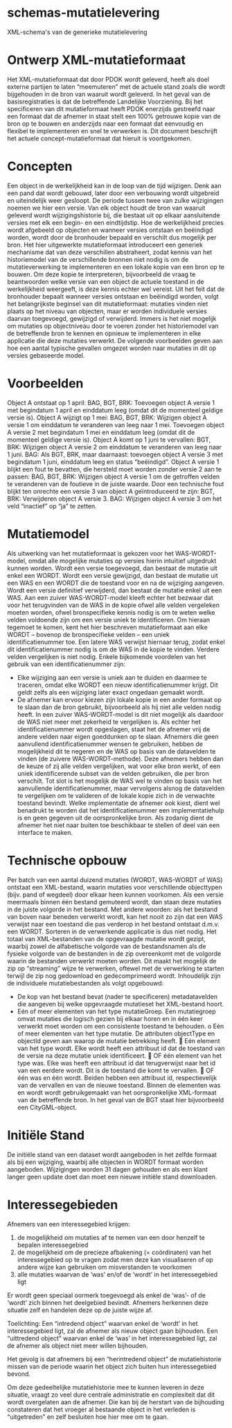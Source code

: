 # schemas-mutatielevering
XML-schema's van de generieke mutatielevering

# Ontwerp XML-mutatieformaat
Het XML-mutatieformaat dat door PDOK wordt geleverd, heeft als doel externe partijen te laten “meemuteren” met de actuele stand zoals die wordt bijgehouden in de bron van waaruit wordt geleverd. In het geval van de basisregistraties is dat de betreffende Landelijke Voorziening.
Bij het specificeren van dit mutatieformaat heeft PDOK enerzijds gestreefd naar een formaat dat de afnemer in staat stelt een 100% getrouwe kopie van de bron op te bouwen en anderzijds naar een formaat dat eenvoudig en flexibel te implementeren en snel te verwerken is. Dit document beschrijft het actuele concept-mutatieformaat dat hieruit is voortgekomen.

# Concepten
Een object in de werkelijkheid kan in de loop van de tijd wijzigen. Denk aan een pand dat wordt gebouwd, later door een verbouwing wordt uitgebreid en uiteindelijk weer gesloopt. De periode tussen twee van zulke wijzigingen noemen we hier een versie. Van elk object houdt de bron van waaruit geleverd wordt wijzigingshistorie bij, die bestaat uit op elkaar aansluitende versies met elk een begin- en een eindtijdstip. Hoe de werkelijkheid precies wordt afgebeeld op objecten en wanneer versies ontstaan en beëindigd worden, wordt door de bronhouder bepaald en verschilt dus mogelijk per bron.
Het hier uitgewerkte mutatieformaat introduceert een generiek mechanisme dat van deze verschillen abstraheert, zodat kennis van het historiemodel van de verschillende bronnen niet nodig is om de mutatieverwerking te implementeren en een lokale kopie van een bron op te bouwen. Om deze kopie te interpreteren, bijvoorbeeld de vraag te beantwoorden welke versie van een object de actuele toestand in de werkelijkheid weergeeft, is deze kennis echter wel vereist.
Uit het feit dat de bronhouder bepaalt wanneer versies ontstaan en beëindigd worden, volgt het belangrijkste beginsel van dit mutatieformaat: mutaties vinden niet plaats op het niveau van objecten, maar er worden individuele versies daarvan toegevoegd, gewijzigd of verwijderd. Immers is het niet mogelijk om mutaties op objectniveau door te voeren zonder het historiemodel van de betreffende bron te kennen en opnieuw te implementeren in elke applicatie die deze mutaties verwerkt. De volgende voorbeelden geven aan hoe een aantal typische gevallen omgezet worden naar mutaties in dit op versies gebaseerde model.

# Voorbeelden
Object A ontstaat op 1 april:
BAG, BGT, BRK: Toevoegen object A versie 1 met begindatum 1 april en einddatum leeg (omdat dit de momenteel geldige versie is).
Object A wijzigt op 1 mei:
BAG, BGT, BRK: Wijzigen object A versie 1 om einddatum te veranderen van leeg naar 1 mei. Toevoegen object A versie 2 met begindatum 1 mei en einddatum leeg (omdat dit de momenteel geldige versie is).
Object A komt op 1 juni te vervallen:
BGT, BRK: Wijzigen object A versie 2 om einddatum te veranderen van leeg naar 1 juni.
BAG: Als BGT, BRK, maar daarnaast: toevoegen object A versie 3 met begindatum 1 juni, einddatum leeg en status “beëindigd”.
Object A versie 1 blijkt een fout te bevatten, die hersteld moet worden zonder versie 2 aan te passen:
BAG, BGT, BRK: Wijzigen object A versie 1 om de getroffen velden te veranderen van de foutieve in de juiste waarde.
Door een technische fout blijkt ten onrechte een versie 3 van object A geïntroduceerd te zijn:
BGT, BRK: Verwijderen object A versie 3.
BAG: Wijzigen object A versie 3 om het veld “inactief” op “ja” te zetten.

# Mutatiemodel
Als uitwerking van het mutatieformaat is gekozen voor het WAS-WORDT-model, omdat alle mogelijke mutaties op versies hierin intuïtief uitgedrukt kunnen worden. Wordt een versie toegevoegd, dan bestaat de mutatie uit enkel een WORDT. Wordt een versie gewijzigd, dan bestaat de mutatie uit een WAS en een WORDT die de toestand voor en na de wijziging aangeven. Wordt een versie definitief verwijderd, dan bestaat de mutatie enkel uit een WAS.
Aan een zuiver WAS-WORDT-model kleeft echter het bezwaar dat voor het terugvinden van de WAS in de kopie ofwel alle velden vergeleken moeten worden, ofwel bronspecifieke kennis nodig is om te weten welke velden voldoende zijn om een versie uniek te identificeren. Om hieraan tegemoet te komen, kent het hier beschreven mutatieformaat aan elke WORDT – bovenop de bronspecifieke velden – een uniek identificatienummer toe. Een latere WAS verwijst hiernaar terug, zodat enkel dit identificatienummer nodig is om de WAS in de kopie te vinden. Verdere velden vergelijken is niet nodig. Enkele bijkomende voordelen van het gebruik van een identificatienummer zijn:
-	Elke wijziging aan een versie is uniek aan te duiden en daarmee te traceren, omdat elke WORDT een nieuw identificatienummer krijgt. Dit geldt zelfs als een wijziging later exact ongedaan gemaakt wordt.
-	De afnemer kan ervoor kiezen zijn lokale kopie in een ander formaat op te slaan dan de bron gebruikt, bijvoorbeeld als hij niet alle velden nodig heeft. In een zuiver WAS-WORDT-model is dit niet mogelijk als daardoor de WAS niet meer met zekerheid te vergelijken is. Als echter het identificatienummer wordt opgeslagen, staat het de afnemer vrij de andere velden naar eigen goeddunken op te slaan.
Afnemers die geen aanvullend identificatienummer wensen te gebruiken, hebben de mogelijkheid dit te negeren en de WAS op basis van de datavelden te vinden (de zuivere WAS-WORDT-methode). Deze afnemers hebben dan de keuze of zij alle velden vergelijken, wat voor elke bron werkt, of een uniek identificerende subset van de velden gebruiken, die per bron verschilt. Tot slot is het mogelijk de WAS wel te vinden op basis van het aanvullende identificatienummer, maar vervolgens alsnog de datavelden te vergelijken om te valideren of de lokale kopie zich in de verwachte toestand bevindt.
Welke implementatie de afnemer ook kiest, dient wel benadrukt te worden dat het identificatienummer een implementatiehulp is en geen gegeven uit de oorspronkelijke bron. Als zodanig dient de afnemer het niet naar buiten toe beschikbaar te stellen of deel van een interface te maken.

# Technische opbouw
Per batch van een aantal duizend mutaties (WORDT, WAS-WORDT of WAS) ontstaat een XML-bestand, waarin mutaties voor verschillende objecttypen (bijv. pand of wegdeel) door elkaar heen kunnen voorkomen.
Als een versie meermaals binnen één bestand gemuteerd wordt, dan staan deze mutaties in de juiste volgorde in het bestand. Met andere woorden: als het bestand van boven naar beneden verwerkt wordt, kan het nooit zo zijn dat een WAS verwijst naar een toestand die pas verderop in het bestand ontstaat d.m.v. een WORDT. Sorteren in de verwerkende applicatie is dus niet nodig.
Het totaal van XML-bestanden van de opgevraagde mutatie wordt gezipt, waarbij zowel de alfabetische volgorde van de bestandsnamen als de fysieke volgorde van de bestanden in de zip overeenkomt met de volgorde waarin de bestanden verwerkt moeten worden. Dit maakt het mogelijk de zip op “streaming” wijze te verwerken, oftewel met de verwerking te starten terwijl de zip nog gedownload en gedecomprimeerd wordt.
Inhoudelijk zijn de individuele mutatiebestanden als volgt opgebouwd:
-	De kop van het bestand bevat (nader te specificeren) metadatavelden die aangeven bij welke opgevraagde mutatieset het XML-bestand hoort.
-	Eén of meer elementen van het type mutatieGroep. Een mutatiegroep omvat mutaties die logisch gezien bij elkaar horen en in één keer verwerkt moet worden om een consistente toestand te behouden.
o	Eén of meer elementen van het type mutatie. De attributen objectType en objectId geven aan waarop de mutatie betrekking heeft.
	Eén element van het type wordt. Elke wordt heeft een attribuut id dat de toestand van de versie na deze mutatie uniek identificeert.
	OF één element van het type was. Elke was heeft een attribuut id dat terugverwijst naar het id van een eerdere wordt. Dit is de toestand die komt te vervallen.
	OF één was en één wordt. Beiden hebben een attribuut id, respectievelijk van de vervallen en van de nieuwe toestand.
Binnen de elementen was en wordt wordt gebruikgemaakt van het oorspronkelijke XML-formaat van de betreffende bron. In het geval van de BGT staat hier bijvoorbeeld een CityGML-object.

# Initiële Stand
De initiële stand van een dataset wordt aangeboden in het zelfde formaat als bij een wijziging, waarbij alle objecten in WORDT formaat worden aangeboden. Wijzigingen worden 31 dagen gehouden en als een klant langer geen update doet dan moet een nieuwe initiële stand downloaden.

# Interessegebieden
Afnemers van een interessegebied krijgen:
 
1.	de mogelijkheid om mutaties af te nemen van een door henzelf te bepalen interessegebied
2.	de mogelijkheid om de precieze afbakening (= coördinaten) van het interessegebied op te vragen zodat men deze kan visualiseren of op andere wijze kan gebruiken om misverstanden te voorkomen 
3.	alle mutaties waarvan de ‘was’ en/of de ‘wordt’ in het interessegebied ligt

Er wordt geen speciaal oormerk toegevoegd als enkel de ‘was’- of de ‘wordt’ zich binnen het deelgebied bevindt. Afnemers herkennen deze situatie zelf en handelen deze op de juiste wijze af.

Toelichting:
Een “intredend object” waarvan enkel de ‘wordt’ in het interessegebied ligt, zal de afnemer als nieuw object gaan bijhouden.
Een “uittredend object” waarvan enkel de ‘was’ in het interessegebied ligt, zal de afnemer als object niet meer willen bijhouden.

Het gevolg is dat afnemers bij een “herintredend object” de mutatiehistorie missen van de periode waarin het object zich buiten hun interessegebied bevond. 

Om deze gedeeltelijke mutatiehistorie mee te kunnen leveren in deze situatie, vraagt zo veel dure centrale administratie en complexiteit dat dit wordt overgelaten aan de afnemer. Die kan bij de herstart van de bijhouding constateren dat het vroeger al bestaande object in het verleden is “uitgetreden” en zelf besluiten hoe hier mee om te gaan.
